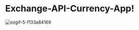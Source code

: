 # Exchange-API-Currency-App!
![ezgif-5-f133a84169](https://user-images.githubusercontent.com/10493342/207739073-75c8c1c3-0c66-4bf5-acbb-7c7c9572e0de.gif)

